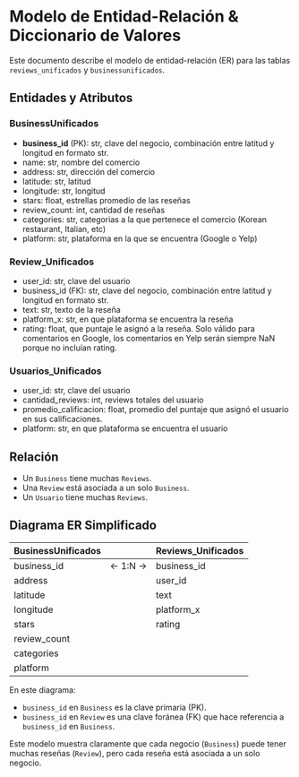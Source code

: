 # Modelo de Entidad-Relación & Diccionario de Valores

Este documento describe el modelo de entidad-relación (ER) para las tablas `reviews_unificados` y `businessunificados`.

## Entidades y Atributos

### BusinessUnificados
- **business_id** (PK): str, clave del negocio, combinación entre latitud y longitud en formato str.
- name: str, nombre del comercio
- address: str, dirección del comercio
- latitude: str, latitud
- longitude: str, longitud
- stars: float, estrellas promedio de las reseñas
- review_count: int, cantidad de reseñas 
- categories: str, categorias a la que pertenece el comercio (Korean restaurant, Italian, etc)
- platform: str, plataforma en la que se encuentra (Google o Yelp)

### Review_Unificados
- user_id: str, clave del usuario
- business_id (FK): str, clave del negocio, combinación entre latitud y longitud en formato str.
- text: str, texto de la reseña
- platform_x: str, en que plataforma se encuentra la reseña
- rating: float, que puntaje le asignó a la reseña. Solo válido para comentarios en Google, los comentarios en Yelp serán siempre NaN porque no incluían rating.

### Usuarios_Unificados
- user_id: str, clave del usuario
- cantidad_reviews: int, reviews totales del usuario
- promedio_calificacion: float, promedio del puntaje que asignó el usuario en sus calificaciones. 
- platform: str, en que plataforma se encuentra el usuario

## Relación

- Un `Business` tiene muchas `Reviews`.
- Una `Review` está asociada a un solo `Business`.
- Un `Usuario` tiene muchas `Reviews`.

## Diagrama ER Simplificado


| BusinessUnificados    |        | Reviews_Unificados      |
|-------------|--------|-------------|
| business_id | ← 1:N → | business_id |
| address     |        | user_id     |
| latitude    |        | text        |
| longitude   |        | platform_x  |
| stars       |        | rating      |
| review_count|        |             |
| categories  |        |             |
| platform    |        |             |


En este diagrama:
- `business_id` en `Business` es la clave primaria (PK).
- `business_id` en `Review` es una clave foránea (FK) que hace referencia a `business_id` en `Business`.

Este modelo muestra claramente que cada negocio (`Business`) puede tener muchas reseñas (`Review`), pero cada reseña está asociada a un solo negocio.

